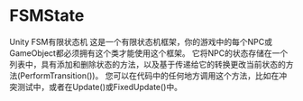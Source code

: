 # FSMState
Unity FSM有限状态机
这是一个有限状态机框架，你的游戏中的每个NPC或GameObject都必须拥有这个类才能使用这个框架。
它将NPC的状态存储在一个列表中，具有添加和删除状态的方法，以及基于传递给它的转换更改当前状态的方法(PerformTransition())。
您可以在代码中的任何地方调用这个方法，比如在冲突测试中，或者在Update()或FixedUpdate()中。
